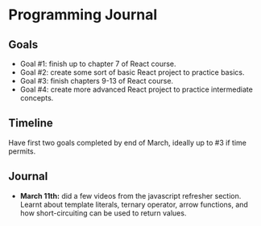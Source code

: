 # Programming Journal

## Goals
* Goal #1: finish up to chapter 7 of React course.
* Goal #2: create some sort of basic React project to practice basics.
* Goal #3: finish chapters 9-13 of React course.
* Goal #4: create more advanced React project to practice intermediate concepts.

## Timeline
Have first two goals completed by end of March, ideally up to #3 if time permits.

## Journal
* **March 11th:** did a few videos from the javascript refresher section. Learnt about template literals, ternary operator, arrow functions, and how short-circuiting can be used to return values.
